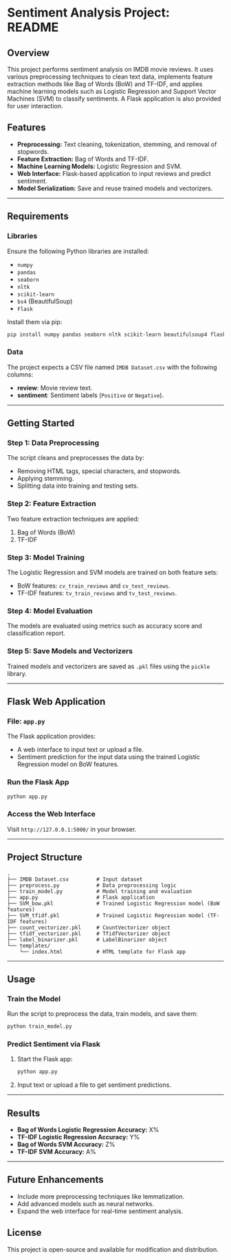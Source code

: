# Sentiment Analysis Project: README

## Overview
This project performs sentiment analysis on IMDB movie reviews. It uses various preprocessing techniques to clean text data, implements feature extraction methods like Bag of Words (BoW) and TF-IDF, and applies machine learning models such as Logistic Regression and Support Vector Machines (SVM) to classify sentiments. A Flask application is also provided for user interaction.

## Features
- **Preprocessing:** Text cleaning, tokenization, stemming, and removal of stopwords.
- **Feature Extraction:** Bag of Words and TF-IDF.
- **Machine Learning Models:** Logistic Regression and SVM.
- **Web Interface:** Flask-based application to input reviews and predict sentiment.
- **Model Serialization:** Save and reuse trained models and vectorizers.

---

## Requirements

### Libraries
Ensure the following Python libraries are installed:
- `numpy`
- `pandas`
- `seaborn`
- `nltk`
- `scikit-learn`
- `bs4` (BeautifulSoup)
- `Flask`

Install them via pip:
```bash
pip install numpy pandas seaborn nltk scikit-learn beautifulsoup4 flask
```

### Data
The project expects a CSV file named `IMDB Dataset.csv` with the following columns:
- **review**: Movie review text.
- **sentiment**: Sentiment labels (`Positive` or `Negative`).

---

## Getting Started

### Step 1: Data Preprocessing
The script cleans and preprocesses the data by:
- Removing HTML tags, special characters, and stopwords.
- Applying stemming.
- Splitting data into training and testing sets.

### Step 2: Feature Extraction
Two feature extraction techniques are applied:
1. Bag of Words (BoW)
2. TF-IDF

### Step 3: Model Training
The Logistic Regression and SVM models are trained on both feature sets:
- BoW features: `cv_train_reviews` and `cv_test_reviews`.
- TF-IDF features: `tv_train_reviews` and `tv_test_reviews`.

### Step 4: Model Evaluation
The models are evaluated using metrics such as accuracy score and classification report.

### Step 5: Save Models and Vectorizers
Trained models and vectorizers are saved as `.pkl` files using the `pickle` library.

---

## Flask Web Application

### File: `app.py`
The Flask application provides:
- A web interface to input text or upload a file.
- Sentiment prediction for the input data using the trained Logistic Regression model on BoW features.

### Run the Flask App
```bash
python app.py
```

### Access the Web Interface
Visit `http://127.0.0.1:5000/` in your browser.

---

## Project Structure

```
.
├── IMDB Dataset.csv         # Input dataset
├── preprocess.py            # Data preprocessing logic
├── train_model.py           # Model training and evaluation
├── app.py                   # Flask application
├── SVM_bow.pkl              # Trained Logistic Regression model (BoW features)
├── SVM_tfidf.pkl            # Trained Logistic Regression model (TF-IDF features)
├── count_vectorizer.pkl     # CountVectorizer object
├── tfidf_vectorizer.pkl     # TfidfVectorizer object
├── label_binarizer.pkl      # LabelBinarizer object
└── templates/
    └── index.html           # HTML template for Flask app
```

---

## Usage

### Train the Model
Run the script to preprocess the data, train models, and save them:
```bash
python train_model.py
```

### Predict Sentiment via Flask
1. Start the Flask app:
   ```bash
   python app.py
   ```
2. Input text or upload a file to get sentiment predictions.

---

## Results

- **Bag of Words Logistic Regression Accuracy:** X%
- **TF-IDF Logistic Regression Accuracy:** Y%
- **Bag of Words SVM Accuracy:** Z%
- **TF-IDF SVM Accuracy:** A%

---

## Future Enhancements
- Include more preprocessing techniques like lemmatization.
- Add advanced models such as neural networks.
- Expand the web interface for real-time sentiment analysis. 

## License
This project is open-source and available for modification and distribution.
